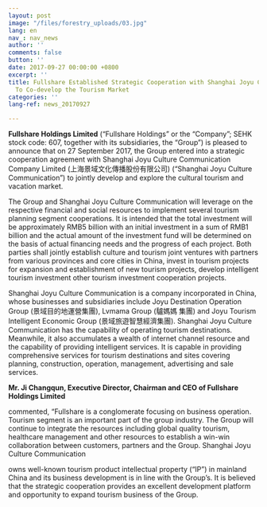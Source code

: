 ```yaml
---
layout: post
image: "/files/forestry_uploads/03.jpg"
lang: en
nav_: nav_news
author: ''
comments: false
button: ''
date: 2017-09-27 00:00:00 +0800
excerpt: ''
title: Fullshare Established Strategic Cooperation with Shanghai Joyu Culture Communication
  To Co-develop the Tourism Market
categories: ''
lang-ref: news_20170927

---
```

**Fullshare Holdings Limited** (“Fullshare Holdings” or the “Company”; SEHK stock code: 607, together with its subsidiaries, the “Group”) is pleased to announce that on 27 September 2017, the Group entered into a strategic cooperation agreement with Shanghai Joyu Culture Communication Company Limited (上海景域文化傳播股份有限公司) (“Shanghai Joyu Culture Communication”) to jointly develop and explore the cultural tourism and vacation market.

The Group and Shanghai Joyu Culture Communication will leverage on the respective financial and social resources to implement several tourism planning segment cooperations. It is intended that the total investment will be approximately RMB5 billion with an initial investment in a sum of RMB1 billion and the actual amount of the investment fund will be determined on the basis of actual financing needs and the progress of each project. Both parties shall jointly establish culture and tourism joint ventures with partners from various provinces and core cities in China, invest in tourism projects for expansion and establishment of new tourism projects, develop intelligent tourism investment other tourism investment cooperation projects.

Shanghai Joyu Culture Communication is a company incorporated in China, whose businesses and subsidiaries include Joyu Destination Operation Group (景域目的地運營集團), Lvmama Group (驢媽媽 集團) and Joyu Tourism Intelligent Economic Group (景域旅遊智慧經濟集團). Shanghai Joyu Culture Communication has the capability of operating tourism destinations. Meanwhile, it also accumulates a wealth of internet channel resource and the capability of providing intelligent services. It is capable in providing comprehensive services for tourism destinations and sites covering planning, construction, operation, management, advertising and sale services.

**Mr. Ji Changqun, Executive Director, Chairman and CEO of Fullshare Holdings Limited**

commented, “Fullshare is a conglomerate focusing on business operation. Tourism segment is an important part of the group industry. The Group will continue to integrate the resources including global quality tourism, healthcare management and other resources to establish a win-win collaboration between customers, partners and the Group. Shanghai Joyu Culture Communication

owns well-known tourism product intellectual property (“IP”) in mainland China and its business development is in line with the Group’s. It is believed that the strategic cooperation provides an excellent development platform and opportunity to expand tourism business of the Group.
